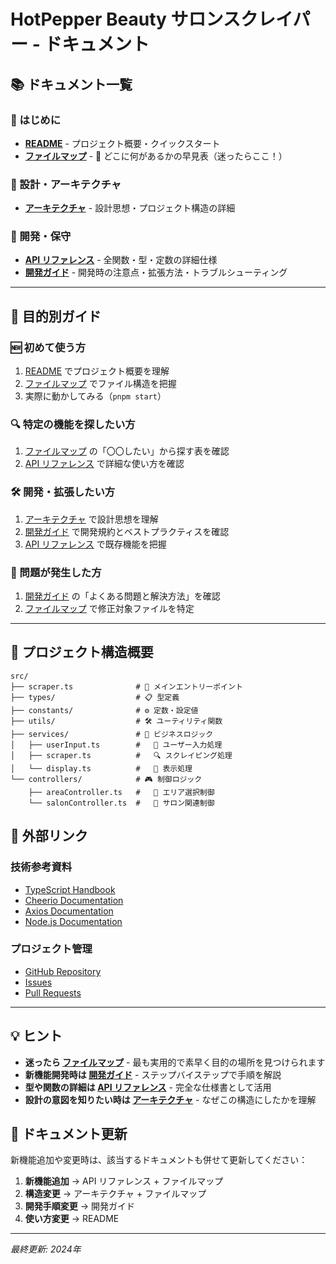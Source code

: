 # HotPepper Beauty サロンスクレイパー - ドキュメント

## 📚 ドキュメント一覧

### 🚀 はじめに
- **[README](./README.md)** - プロジェクト概要・クイックスタート
- **[ファイルマップ](./FileMap.md)** - 📍 どこに何があるかの早見表（迷ったらここ！）

### 📐 設計・アーキテクチャ
- **[アーキテクチャ](./Architecture.md)** - 設計思想・プロジェクト構造の詳細

### 🔧 開発・保守
- **[API リファレンス](./API.md)** - 全関数・型・定数の詳細仕様
- **[開発ガイド](./Development.md)** - 開発時の注意点・拡張方法・トラブルシューティング

---

## 🎯 目的別ガイド

### 🆕 初めて使う方
1. [README](./README.md) でプロジェクト概要を理解
2. [ファイルマップ](./FileMap.md) でファイル構造を把握
3. 実際に動かしてみる（`pnpm start`）

### 🔍 特定の機能を探したい方
1. [ファイルマップ](./FileMap.md) の「〇〇したい」から探す表を確認
2. [API リファレンス](./API.md) で詳細な使い方を確認

### 🛠 開発・拡張したい方
1. [アーキテクチャ](./Architecture.md) で設計思想を理解
2. [開発ガイド](./Development.md) で開発規約とベストプラクティスを確認
3. [API リファレンス](./API.md) で既存機能を把握

### 🚨 問題が発生した方
1. [開発ガイド](./Development.md) の「よくある問題と解決方法」を確認
2. [ファイルマップ](./FileMap.md) で修正対象ファイルを特定

---

## 📁 プロジェクト構造概要

```
src/
├── scraper.ts              # 🎯 メインエントリーポイント
├── types/                  # 📋 型定義
├── constants/              # ⚙️ 定数・設定値
├── utils/                  # 🛠 ユーティリティ関数
├── services/               # 🔧 ビジネスロジック
│   ├── userInput.ts        #   💬 ユーザー入力処理
│   ├── scraper.ts          #   🔍 スクレイピング処理
│   └── display.ts          #   🎨 表示処理
└── controllers/            # 🎮 制御ロジック
    ├── areaController.ts   #   📍 エリア選択制御
    └── salonController.ts  #   🏪 サロン関連制御
```

## 🔗 外部リンク

### 技術参考資料
- [TypeScript Handbook](https://www.typescriptlang.org/docs/)
- [Cheerio Documentation](https://cheerio.js.org/)
- [Axios Documentation](https://axios-http.com/docs/intro)
- [Node.js Documentation](https://nodejs.org/en/docs/)

### プロジェクト管理
- [GitHub Repository](../README.md)
- [Issues](../../../issues)
- [Pull Requests](../../../pulls)

---

## 💡 ヒント

- **迷ったら [ファイルマップ](./FileMap.md)** - 最も実用的で素早く目的の場所を見つけられます
- **新機能開発時は [開発ガイド](./Development.md)** - ステップバイステップで手順を解説
- **型や関数の詳細は [API リファレンス](./API.md)** - 完全な仕様書として活用
- **設計の意図を知りたい時は [アーキテクチャ](./Architecture.md)** - なぜこの構造にしたかを理解

## 📝 ドキュメント更新

新機能追加や変更時は、該当するドキュメントも併せて更新してください：

1. **新機能追加** → API リファレンス + ファイルマップ
2. **構造変更** → アーキテクチャ + ファイルマップ  
3. **開発手順変更** → 開発ガイド
4. **使い方変更** → README

---

*最終更新: 2024年* 